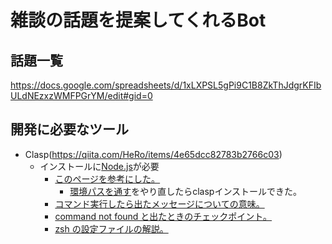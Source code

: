 # 雑談の話題を提案してくれるBot
## 話題一覧
https://docs.google.com/spreadsheets/d/1xLXPSL5gPi9C1B8ZkThJdgrKFIbULdNEzxzWMFPGrYM/edit#gid=0

## 開発に必要なツール
- Clasp(https://qiita.com/HeRo/items/4e65dcc82783b2766c03)
  - インストールに[Node.js](https://nodejs.org/ja/download/)が必要
    - [このページを参考にした。](https://qiita.com/kyosuke5_20/items/c5f68fc9d89b84c0df09)
      - [環境パスを通す](https://qiita.com/kyosuke5_20/items/c5f68fc9d89b84c0df09#%E7%92%B0%E5%A2%83%E3%83%91%E3%82%B9%E3%82%92%E9%80%9A%E3%81%99)をやり直したらclaspインストールできた。
    - [コマンド実行したら出たメッセージについての意味。](https://gotohayato.com/content/528/)
    - [command not found と出たときのチェックポイント。](https://qiita.com/iwaseasahi/items/6e00883ccd0864ede17e)
    - [zsh の設定ファイルの解説。](https://suwaru.tokyo/zshenv/)

